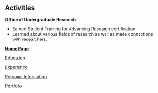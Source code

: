 ## Activities
**Office of Undergraduate Research**
- Earned Student Training for Advancing Research certification.
- Learned about various fields of research as well as made connections with researchers.


[**Home Page**](activities.md)

[Education](education.md)

[Experience](experience.md)

[Personal Information](personal-info.md)

[Portfolio](portfolio.md)
